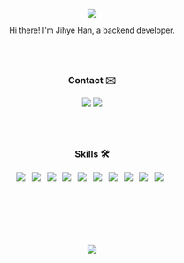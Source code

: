 <p align="center">
  <img src="https://capsule-render.vercel.app/api?type=waving&color=gradient&height=200&section=header&text=JIHYE%20HAN&fontSize=50"/>
</p>

<p align="center">
  Hi there! I'm Jihye Han, a backend developer.
</p>
<br><br>


<h3 align="center">Contact ✉️</h3>
<p align="center">
  <a href="mailto:haneh0714@gmail.com"><img src="http://img.shields.io/badge/Gmail-EA4335?style=flat&logo=Gmail&logoColor=white"></a>
  <a href="https://www.linkedin.com/in/jihyehan/" target="_blank"><img src="https://img.shields.io/badge/Linkedin-0A66C2?style=flat&logo=Linkedin&logoColor=white"/></a>
</p>
<br><br>

<h3 align="center">Skills 🛠</h3>
<p align="center">
  <img src="https://img.shields.io/badge/Java-007396?style=flat&logo=Java&logoColor=white"/></a> &nbsp
  <img src="https://img.shields.io/badge/C++-00599C?style=flat&logo=c%2B%2B&logoColor=white"/></a> &nbsp
  <img src="https://img.shields.io/badge/Spring Boot-6DB33F?style=flat&logo=Spring Boot&logoColor=white"/></a> &nbsp
  <img src="https://img.shields.io/badge/React-61DAFB?style=flat&logo=React&logoColor=white"/></a> &nbsp
  <img src="https://img.shields.io/badge/HTML-E34F26?style=flat&logo=HTML5&logoColor=white"/></a> &nbsp
  <img src="https://img.shields.io/badge/CSS-1572B6?style=flat&logo=CSS3&logoColor=white"/></a> &nbsp
  <img src="https://img.shields.io/badge/JavaScript-F7DF1E?style=flat&logo=JavaScript&logoColor=white"/></a> &nbsp
  <img src="https://img.shields.io/badge/Intellij-000000?style=flat&logo=Intellij IDEA&logoColor=white"/></a> &nbsp 
  <img src="https://img.shields.io/badge/WebStorm-000000?style=flat&logo=WebStorm&logoColor=white"/></a> &nbsp
  <img src="https://img.shields.io/badge/VS Code-007ACC?style=flat&logo=Visual Studio Code&logoColor=white"/></a> &nbsp 
</p>
<br><br><br><br><br>

<p align="center">
  <img src="http://mazassumnida.wtf/api/v2/generate_badge?boj=hanjihye0714"/>
</p>
<br><br><br>
